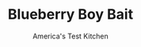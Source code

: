 ---
layout: ../../layouts/MarkdownPostLayout.astro
title: Blueberry Boy Bait
author: America's Test Kitchen
pubDate: 2023-03-15
description: "This coffee cake with the odd name-so called because the girl who created it for the Pillsbury Grand National Baking Contest said that teenage boys found it irresistible-is a moist cake with blueberries and a light streusel topping."
image_url: https://res.cloudinary.com/hksqkdlah/image/upload/ar_1:1,c_fill,dpr_2.0,f_auto,fl_lossy.progressive.strip_profile,g_faces:auto,q_auto:low,w_344/36754_sfs-blueberry-boy-bait-3
tags: ["Desserts or Baked Goods","Fruit Desserts","Cookbook Collection","Lost Recipes"]
calories: 4114
protein: 4
carbohydrates: 42
fats: 17
fiber: 
ingredients: ["2 cups (10 ounces) plus 1 teaspoon, all-purpose flour, divided","1 tablespoon, baking powder","1 teaspoon, table salt","16 tablespoons, unsalted butter, cut into 16 pieces and softened","¾ cup packed (5¼ ounces), light brown sugar","½ cup (3½ ounces), granulated sugar","3 , large eggs","1 cup, whole milk","2½ ounces (½ cup), blueberries, fresh or frozen (see note above)","2½ ounces (½ cup), blueberries, fresh or frozen","¼ cup (1¾ ounces), granulated sugar","½ teaspoon, ground cinnamon"]
serves: 12
time: ""
instructions: ["FOR THE CAKE: Adjust oven rack to middle position and heat oven to 350 degrees. Grease 13 by 9-inch baking pan, line with parchment paper, grease parchment, and flour pan.","Whisk 2 cups flour, baking powder, and salt together in bowl. Using stand mixer fitted with paddle, beat butter, brown sugar, and granulated sugar on medium-high speed until fluffy, about 2 minutes. Add eggs, one at a time, and beat until just incorporated. Reduce speed to medium and add flour mixture in 3 additions, alternating with milk in 2 additions, scraping down bowl as needed. Toss blueberries with remaining 1 teaspoon flour. Using rubber spatula, gently fold blueberries into batter. Transfer batter to prepared pan and smooth top with rubber spatula.","FOR THE TOPPING: Scatter blueberries over top of batter. Stir sugar and cinnamon together in small bowl and sprinkle over batter. Bake until toothpick inserted in center comes out clean, 45 to 50 minutes, rotating pan halfway through baking. Let cake cool in pan on wire rack for 20 minutes. Remove cake from pan, discarding parchment, and place on serving platter. Cut into squares and serve warm or at room temperature. (Cake can be stored at room temperature for up to 3 days.)"]
nutrition: ["96 mg Potassium, K","188 mg Phosphorus, P","132 mg Calcium, Ca","1 mg Iron, Fe","11 mg Magnesium, Mg","256 mg Sodium, Na","17 g Total lipid (fat)","1 mg Niacin","4 g Fatty acids, total monounsaturated","1 mg Vitamin C, total ascorbic acid","89 mg Cholesterol","10 g Fatty acids, total saturated","36 µg Folic acid","15 µg Folate, food","23 g Sugars, total","3 µg Vitamin K (phylloquinone)","43 g Water","42 g Carbohydrate, by difference","77 µg Folate, DFE","4 g Protein","159 µg Vitamin A, RAE","342 kcal Energy","21 g Sugars, added","4114 calories"]
notes: "If using frozen blueberries, do not let them thaw, as they will turn the batter a blue-green color."
---